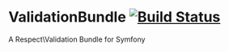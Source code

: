 ValidationBundle [![Build Status](https://travis-ci.org/Respect/ValidationBundle.png?branch=develop)](https://travis-ci.org/Respect/ValidationBundle?branch=develop)
================

A Respect\Validation Bundle for Symfony
